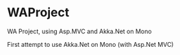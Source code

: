 # WAProject
WA Project, using Asp.MVC and Akka.Net on Mono

First attempt to use Akka.Net on Mono (with Asp.Net MVC)
